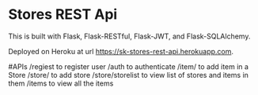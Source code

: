 # Stores REST Api

This is built with Flask, Flask-RESTful, Flask-JWT, and Flask-SQLAlchemy.

Deployed on Heroku at url https://sk-stores-rest-api.herokuapp.com.

#APIs 
/regiest to register user
/auth to authenticate
/item/<itemname> to add item in a Store
/store/<storename> to add store
/store/storelist to view list of stores and items in them
/items to view all the items
